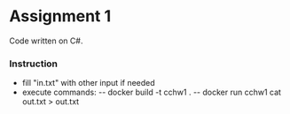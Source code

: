 # Assignment 1
Code written on C#.

### Instruction
- fill "in.txt" with other input if needed
- execute commands:
-- docker build -t cchw1 .
-- docker run cchw1 cat out.txt > out.txt